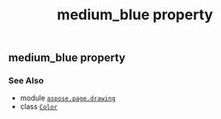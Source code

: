 ﻿---
title: medium_blue property
second_title: Aspose.Page for Python via .NET API References
description: 
type: docs
weight: 980
url: /python-net/aspose.page.drawing/color/medium_blue/
is_root: false
---

## medium_blue property


### See Also
* module [`aspose.page.drawing`](../../)
* class [`Color`](/page/python-net/aspose.page.drawing/color)
